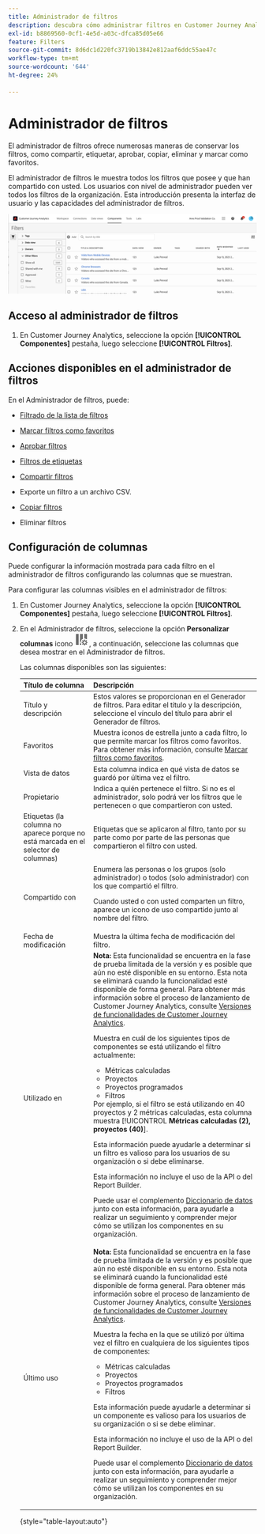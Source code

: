 ```yaml
---
title: Administrador de filtros
description: descubra cómo administrar filtros en Customer Journey Analytics
exl-id: b8869560-0cf1-4e5d-a03c-dfca85d05e66
feature: Filters
source-git-commit: 8d6dc1d220fc3719b13842e812aaf6ddc55ae47c
workflow-type: tm+mt
source-wordcount: '644'
ht-degree: 24%

---
```


# Administrador de filtros

El administrador de filtros ofrece numerosas maneras de conservar los filtros, como compartir, etiquetar, aprobar, copiar, eliminar y marcar como favoritos.

El administrador de filtros le muestra todos los filtros que posee y que han compartido con usted. Los usuarios con nivel de administrador pueden ver todos los filtros de la organización. Esta introducción presenta la interfaz de usuario y las capacidades del administrador de filtros.

![](assets/filter-manager-ui.png)

## Acceso al administrador de filtros

1. En Customer Journey Analytics, seleccione la opción **[!UICONTROL Componentes]** pestaña, luego seleccione **[!UICONTROL Filtros]**.

## Acciones disponibles en el administrador de filtros

En el Administrador de filtros, puede:

* [Filtrado de la lista de filtros](/help/components/filters/filters-filter.md)

* [Marcar filtros como favoritos](/help/components/filters/filters-favorite.md)

* [Aprobar filtros](/help/components/filters/filters-approve.md)

* [Filtros de etiquetas](/help/components/filters/filters-tag.md)

* [Compartir filtros](/help/components/filters/filters-share.md)

* Exporte un filtro a un archivo CSV.

* [Copiar filtros](/help/components/filters/filters-copy.md)

* Eliminar filtros

## Configuración de columnas

Puede configurar la información mostrada para cada filtro en el administrador de filtros configurando las columnas que se muestran.

Para configurar las columnas visibles en el administrador de filtros:

1. En Customer Journey Analytics, seleccione la opción **[!UICONTROL Componentes]** pestaña, luego seleccione **[!UICONTROL Filtros]**.

1. En el Administrador de filtros, seleccione la opción **Personalizar columnas** icono ![Icono Personalizar columnas](assets/customize-columns-icon.png), a continuación, seleccione las columnas que desea mostrar en el Administrador de filtros.

   Las columnas disponibles son las siguientes:

   | Título de columna | Descripción |
   |---|---|
   | Título y descripción | Estos valores se proporcionan en el Generador de filtros. Para editar el título y la descripción, seleccione el vínculo del título para abrir el Generador de filtros. |
   | Favoritos | Muestra iconos de estrella junto a cada filtro, lo que permite marcar los filtros como favoritos. Para obtener más información, consulte [Marcar filtros como favoritos](/help/components/filters/filters-favorite.md). |
   | Vista de datos | Esta columna indica en qué vista de datos se guardó por última vez el filtro. |
   | Propietario | Indica a quién pertenece el filtro. Si no es el administrador, solo podrá ver los filtros que le pertenecen o que compartieron con usted. |
   | Etiquetas (la columna no aparece porque no está marcada en el selector de columnas) | Etiquetas que se aplicaron al filtro, tanto por su parte como por parte de las personas que compartieron el filtro con usted. |
   | Compartido con | Enumera las personas o los grupos (solo administrador) o todos (solo administrador) con los que compartió el filtro. <p>Cuando usted o con usted comparten un filtro, aparece un icono de uso compartido junto al nombre del filtro.</p> |
   | Fecha de modificación | Muestra la última fecha de modificación del filtro. |
   | Utilizado en | **Nota:** Esta funcionalidad se encuentra en la fase de prueba limitada de la versión y es posible que aún no esté disponible en su entorno. Esta nota se eliminará cuando la funcionalidad esté disponible de forma general. Para obtener más información sobre el proceso de lanzamiento de Customer Journey Analytics, consulte [Versiones de funcionalidades de Customer Journey Analytics](/help/release-notes/releases.md).<p>Muestra en cuál de los siguientes tipos de componentes se está utilizando el filtro actualmente:</p> <ul><li>Métricas calculadas </li><li>Proyectos</li><li>Proyectos programados</li><li>Filtros</li></ul> Por ejemplo, si el filtro se está utilizando en 40 proyectos y 2 métricas calculadas, esta columna muestra [!UICONTROL **Métricas calculadas (2), proyectos (40)**]. <p>Esta información puede ayudarle a determinar si un filtro es valioso para los usuarios de su organización o si debe eliminarse.</p><p>Esta información no incluye el uso de la API o del Report Builder.</p><p>Puede usar el complemento [Diccionario de datos](/help/components/data-dictionary/data-dictionary-overview.md) junto con esta información, para ayudarle a realizar un seguimiento y comprender mejor cómo se utilizan los componentes en su organización. |
   | Último uso | **Nota:** Esta funcionalidad se encuentra en la fase de prueba limitada de la versión y es posible que aún no esté disponible en su entorno. Esta nota se eliminará cuando la funcionalidad esté disponible de forma general. Para obtener más información sobre el proceso de lanzamiento de Customer Journey Analytics, consulte [Versiones de funcionalidades de Customer Journey Analytics](/help/release-notes/releases.md).<p>Muestra la fecha en la que se utilizó por última vez el filtro en cualquiera de los siguientes tipos de componentes:</p> <ul><li>Métricas calculadas </li><li>Proyectos</li><li>Proyectos programados</li><li>Filtros</li></ul> <p>Esta información puede ayudarle a determinar si un componente es valioso para los usuarios de su organización o si se debe eliminar.</p><p>Esta información no incluye el uso de la API o del Report Builder.</p><p>Puede usar el complemento [Diccionario de datos](/help/components/data-dictionary/data-dictionary-overview.md) junto con esta información, para ayudarle a realizar un seguimiento y comprender mejor cómo se utilizan los componentes en su organización. |

   {style="table-layout:auto"}
